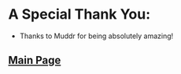 # A Special Thank You:

- Thanks to Muddr for being absolutely amazing!

## [**Main Page**](/modpack-dev)
